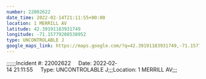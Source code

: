 ```yaml
---
number: 22002622
date_time: 2022-02-14T21:11:55+00:00
location: 1 MERRILL AV
latitude: 42.39191183931749
longitude: -71.15779208538952
type: UNCONTROLABLE J
google_maps_link: https://maps.google.com/?q=42.39191183931749,-71.15779208538952
---
```


;;;;;;Incident #: 22002622     Date: 2022‐02‐14 21:11:55     Type: UNCONTROLABLE J;;;Location: 1 MERRILL AV;;;

